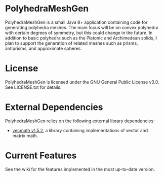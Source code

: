 # PolyhedraMeshGen

PolyhedraMeshGen is a small Java 8+ application containing code for generating polyhedra meshes. The main focus will be on convex polyhedra with certain degrees of symmetry, but this could change in the future. In addition to basic polyhedra such as the Platonic and Archimedean solids, I plan to support the generation of related meshes such as prisms, antiprisms, and approximate spheres.

# License

PolyhedraMeshGen is licensed under the GNU General Public License v3.0. See LICENSE.txt for details.

# External Dependencies

PolyhedraMeshGen relies on the following external library dependencies:

- [vecmath v1.5.2](https://mvnrepository.com/artifact/javax.vecmath/vecmath/1.5.2), a library containing implementations of vector and matrix math.

# Current Features

See the wiki for the features implemented in the most up-to-date version.
